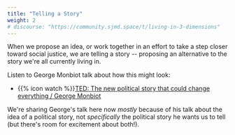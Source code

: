```yaml
---
title: "Telling a Story"
weight: 2
# discourse: "https://community.sjmd.space/t/living-in-3-dimensions"
---
```


When we propose an idea, or work together in an effort to take a step closer toward social justice, we are telling a story -- proposing an alternative to the story we're all currently living in.

Listen to George Monbiot talk about how this might look:

- {{% icon watch %}}[TED: The new political story that could change everything / George Monbiot](https://www.ted.com/talks/george_monbiot_the_new_political_story_that_could_change_everything?utm_source=newsletter_daily&utm_campaign=daily&utm_medium=email&utm_content=button__2019-07-26)

We're sharing George's talk here now _mostly_ because of his talk about the idea of a political story, not _specifically_ the political story he wants us to tell (but there's room for excitement about both!).
